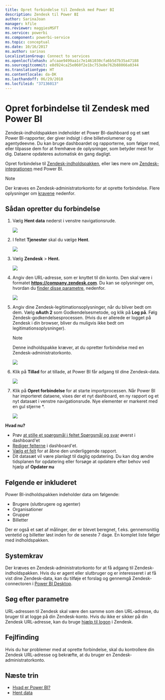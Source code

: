 ```yaml
---
title: Opret forbindelse til Zendesk med Power BI
description: Zendesk til Power BI
author: SarinaJoan
manager: kfile
ms.reviewer: maggiesMSFT
ms.service: powerbi
ms.component: powerbi-service
ms.topic: conceptual
ms.date: 10/16/2017
ms.author: sarinas
LocalizationGroup: Connect to services
ms.openlocfilehash: afcaae9499aa1c7e1461030cfa6b5d7b35a47188
ms.sourcegitcommit: e8d924ca25e060f2e1bc753e8e762b88066a0344
ms.translationtype: HT
ms.contentlocale: da-DK
ms.lasthandoff: 06/29/2018
ms.locfileid: "37136013"
---
```

# <a name="connect-to-zendesk-with-power-bi"></a>Opret forbindelse til Zendesk med Power BI
Zendesk-indholdspakken indeholder et Power BI-dashboard og et sæt Power BI-rapporter, der giver indsigt i dine billetvolumener og agentydeevne. Du kan bruge dashboardet og rapporterne, som følger med, eller tilpasse dem for at fremhæve de oplysninger, som betyder mest for dig.  Dataene opdateres automatisk én gang dagligt. 

Opret forbindelse til [Zendesk-indholdspakken](https://app.powerbi.com/getdata/services/zendesk), eller læs mere om [Zendesk-integrationen](https://powerbi.microsoft.com/integrations/zendesk) med Power BI.

>[!NOTE]
>Der kræves en Zendesk-administratorkonto for at oprette forbindelse. Flere oplysninger om [kravene](#Requirements) nedenfor.

## <a name="how-to-connect"></a>Sådan opretter du forbindelse
1. Vælg **Hent data** nederst i venstre navigationsrude.
   
   ![](media/service-connect-to-zendesk/pbi_getdata.png)
2. I feltet **Tjenester** skal du vælge **Hent**.
   
   ![](media/service-connect-to-zendesk/pbi_getservices.png) 
3. Vælg **Zendesk** \> **Hent.**
   
   ![](media/service-connect-to-zendesk/zendesk.png)
4. Angiv den URL-adresse, som er knyttet til din konto. Den skal være i formatet **https://company.zendesk.com**. Du kan se oplysninger om, hvordan du [finder disse parametre](#FindingParams), nedenfor.
   
   ![](media/service-connect-to-zendesk/pbi_zendeskconnect.png)
5. Angiv dine Zendesk-legitimationsoplysninger, når du bliver bedt om dem.  Vælg **oAuth 2** som Godkendelsesmetode, og klik på **Log på**. Følg Zendesk-godkendelsesprocessen. (Hvis du er allerede er logget på Zendesk i din browser, bliver du muligvis ikke bedt om legitimationsoplysninger).
   
   > [!NOTE]
   > Denne indholdspakke kræver, at du opretter forbindelse med en Zendesk-administratorkonto. 
   > 
   > 
   
   ![](media/service-connect-to-zendesk/pbi_zendesksignin.png)
6. Klik på **Tillad** for at tillade, at Power BI får adgang til dine Zendesk-data.
   
   ![](media/service-connect-to-zendesk/zendesk2.jpg)
7. Klik på **Opret forbindelse** for at starte importprocessen. Når Power BI har importeret dataene, vises der et nyt dashboard, en ny rapport og et nyt datasæt i venstre navigationsrude. Nye elementer er markeret med en gul stjerne \*.
   
   ![](media/service-connect-to-zendesk/pbi_zendeskdash.png)

**Hvad nu?**

* Prøv [at stille et spørgsmål i feltet Spørgsmål og svar](power-bi-q-and-a.md) øverst i dashboard'et
* [Rediger felterne](service-dashboard-edit-tile.md) i dashboard'et.
* [Vælg et felt](service-dashboard-tiles.md) for at åbne den underliggende rapport.
* Dit datasæt vil være planlagt til daglig opdatering. Du kan dog ændre tidsplanen for opdatering eller forsøge at opdatere efter behov ved hjælp af **Opdater nu**

## <a name="whats-included"></a>Følgende er inkluderet
Power BI-indholdspakken indeholder data om følgende:  

* Brugere (slutbrugere og agenter)  
* Organisationer  
* Grupper  
* Billetter  

Der er også et sæt af målinger, der er blevet beregnet, f.eks. gennemsnitlig ventetid og billetter løst inden for de seneste 7 dage. En komplet liste følger med indholdspakken.

<a name="Requirements"></a>

## <a name="system-requirements"></a>Systemkrav
Der kræves en Zendesk-administratorkonto for at få adgang til Zendesk-indholdspakken. Hvis du er agent eller slutbruger og er interesseret i at få vist dine Zendesk-data, kan du tilføje et forslag og gennemgå Zendesk-connectoren i [Power BI Desktop](desktop-connect-to-data.md).

<a name="FindingParams"></a>

## <a name="finding-parameters"></a>Søg efter parametre
URL-adressen til Zendesk skal være den samme som den URL-adresse, du bruger til at logge på din Zendesk-konto. Hvis du ikke er sikker på din Zendesk URL-adresse, kan du bruge [hjælp til logon](https://www.zendesk.com/login/) i Zendesk.

## <a name="troubleshooting"></a>Fejlfinding
Hvis du har problemer med at oprette forbindelse, skal du kontrollere din Zendesk URL-adresse og bekræfte, at du bruger en Zendesk-administratorkonto.

## <a name="next-steps"></a>Næste trin
* [Hvad er Power BI?](power-bi-overview.md)
* [Hent data](service-get-data.md)

